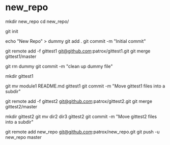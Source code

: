 new_repo
========

mkdir new_repo
cd new_repo/

git init

echo "New Repo" > dummy
git add .
git commit -m "Initial commit"

git remote add -f gittest1 git@github.com:patrox/gittest1.git
git merge gittest1/master

git rm dummy
git commit -m "clean up dummy file"

mkdir gittest1

git mv module1 README.md gittest1
git commit -m "Move gittest1 files into a subdir"

git remote add -f gittest2 git@github.com:patrox/gittest2.git
git merge gittest2/master

mkdir gittest2
git mv dir2 dir3 gittest2
git commit -m "Move gittest2 files into a subdir"

git remote add new_repo git@github.com:patrox/new_repo.git
git push -u new_repo master
